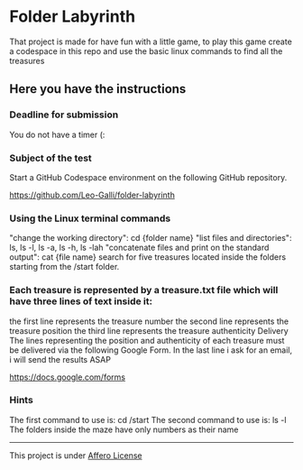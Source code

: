 # Folder Labyrinth

That project is made for have fun with a little game, to play this game create a codespace in this repo and use the basic linux commands to find all the treasures

## Here you have the instructions

### Deadline for submission
You do not have a timer (:

### Subject of the test
Start a GitHub Codespace environment on the following GitHub repository.

https://github.com/Leo-Galli/folder-labyrinth

### Using the Linux terminal commands
"change the working directory": cd {folder name}
"list files and directories": ls, ls -l, ls -a, ls -h, ls -lah
"concatenate files and print on the standard output": cat {file name}
search for five treasures located inside the folders starting from the /start folder.

### Each treasure is represented by a treasure.txt file which will have three lines of text inside it:
the first line represents the treasure number
the second line represents the treasure position
the third line represents the treasure authenticity
Delivery
The lines representing the position and authenticity of each treasure must be delivered via the following Google Form.
In the last line i ask for an email, i will send the results ASAP

https://docs.google.com/forms

### Hints
The first command to use is: cd /start
The second command to use is: ls -l
The folders inside the maze have only numbers as their name


---

This project is under [Affero License](https://github.com/Leo-Galli/folder-labyrinth/blob/main/LICENSE)